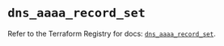 # `dns_aaaa_record_set`

Refer to the Terraform Registry for docs: [`dns_aaaa_record_set`](https://registry.terraform.io/providers/hashicorp/dns/3.4.1/docs/resources/aaaa_record_set).
